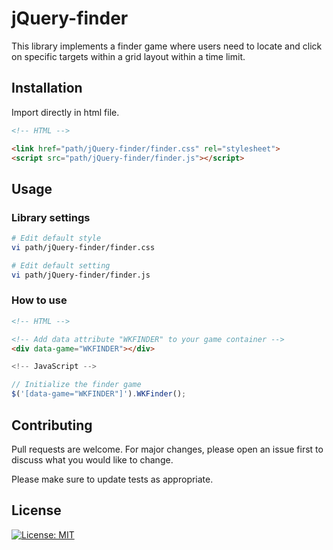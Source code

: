 # jQuery-finder

This library implements a finder game where users need to locate and click on specific targets within a grid layout within a time limit.

## Installation

Import directly in html file.

``` html
<!-- HTML -->

<link href="path/jQuery-finder/finder.css" rel="stylesheet">
<script src="path/jQuery-finder/finder.js"></script>
```

## Usage

### Library settings

``` bash
# Edit default style
vi path/jQuery-finder/finder.css

# Edit default setting
vi path/jQuery-finder/finder.js
```

### How to use

``` html
<!-- HTML -->

<!-- Add data attribute "WKFINDER" to your game container -->
<div data-game="WKFINDER"></div>
```

``` javascript
<!-- JavaScript -->

// Initialize the finder game
$('[data-game="WKFINDER"]').WKFinder();
```

## Contributing

Pull requests are welcome. For major changes, please open an issue first to discuss what you would like to change.

Please make sure to update tests as appropriate.

## License

[![License: MIT](https://img.shields.io/badge/License-MIT-yellow.svg)](https://opensource.org/licenses/MIT)
